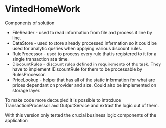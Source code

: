 # VintedHomeWork

Components of solution:
* FileReader - used to read information from file and process it line by line.
* DataStore - used to store already processed information so it could be used for analytic queries when applying various discount rules.
* RuleProcessor - used to process every rule that is registered to it for a single transaction at a time.
* DiscountRules - discount rules defined in requirements of the task. They have to implement IDiscountRule for them to be processable by RulesProcessor.
* PriceLookup - helper that has all of the static information for what are prices dependant on provider and size. Could also be implemented on storage layer.

To make code more decoupled it is possible to introduce TransactionProcessor and OutputService and extract the logic out of them.

With this version only tested the crucial business logic components of the application